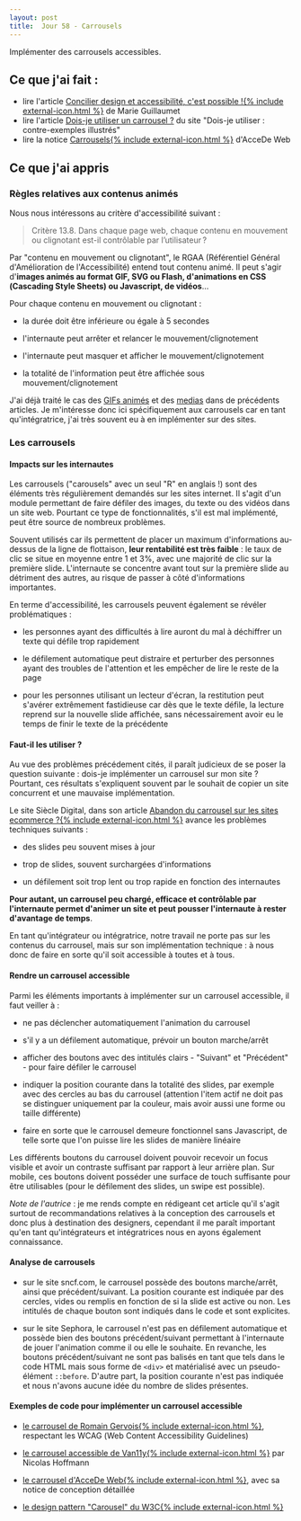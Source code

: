 ```yaml
---
layout: post
title:  Jour 58 - Carrousels
---
```


Implémenter des carrousels accessibles.

## Ce que j'ai fait :
- lire l'article <a href="https://access42.net/concilier-design-accessibilite?lang=fr">Concilier design et accessibilité, c'est possible !{% include external-icon.html %}</a> de Marie Guillaumet
- lire l'article <a href="https://doisjeutiliser.fr/unCarrousel/">Dois-je utiliser un carrousel ?</a> du site "Dois-je utiliser : contre-exemples illustrés"
- lire la notice <a href="https://www.accede-web.com/notices/interface-riche/carrousels/">Carrousels{% include external-icon.html %}</a> d'AcceDe Web

## Ce que j'ai appris
### Règles relatives aux contenus animés
Nous nous intéressons au critère d'accessibilité suivant :

> Critère 13.8. Dans chaque page web, chaque contenu en mouvement ou clignotant est-il contrôlable par l’utilisateur ?

Par "contenu en mouvement ou clignotant", le RGAA (Référentiel Général d'Amélioration de l'Accessibilité) entend tout contenu animé. Il peut s'agir d'**images animés au format GIF, SVG ou Flash, d'animations en CSS (<span lang="en">Cascading Style Sheets</span>) ou Javascript, de vidéos**...

Pour chaque contenu en mouvement ou clignotant :
- la durée doit être inférieure ou égale à 5 secondes

- l'internaute peut arrêter et relancer le mouvement/clignotement

- l'internaute peut masquer et afficher le mouvement/clignotement

- la totalité de l'information peut être affichée sous mouvement/clignotement

J'ai déjà traité le cas des <a href="/100daysofa11y-day35/">GIFs animés</a> et des <a href="/100daysofa11y-day54/">medias</a> dans de précédents articles. Je m'intéresse donc ici spécifiquement aux carrousels car en tant qu'intégratrice, j'ai très souvent eu à en implémenter sur des sites.

### Les carrousels
#### Impacts sur les internautes
Les carrousels ("<span lang="en">carousels</span>" avec un seul "R" en anglais !) sont des éléments très régulièrement demandés sur les sites internet. Il s'agit d'un module permettant de faire défiler des images, du texte ou des vidéos dans un site web. Pourtant ce type de fonctionnalités, s'il est mal implémenté, peut être source de nombreux problèmes.

Souvent utilisés car ils permettent de placer un maximum d'informations au-dessus de la ligne de flottaison, **leur rentabilité est très faible** : le taux de clic se situe en moyenne entre 1 et 3%, avec une majorité de clic sur la première slide. L'internaute se concentre avant tout sur la première slide au détriment des autres, au risque de passer à côté d'informations importantes.

En terme d'accessibilité, les carrousels peuvent également se révéler problématiques :
- les personnes ayant des difficultés à lire auront du mal à déchiffrer un texte qui défile trop rapidement

- le défilement automatique peut distraire et perturber des personnes ayant des troubles de l'attention et les empêcher de lire le reste de la page

- pour les personnes utilisant un lecteur d'écran, la restitution peut s'avérer extrêmement fastidieuse car dès que le texte défile, la lecture reprend sur la nouvelle slide affichée, sans nécessairement avoir eu le temps de finir le texte de la précédente

#### Faut-il les utiliser ?
Au vue des problèmes précédement cités, il paraît judicieux de se poser la question suivante&nbsp;: dois-je implémenter un carrousel sur mon site ? Pourtant, ces résultats s'expliquent souvent par le souhait de copier un site concurrent et une mauvaise implémentation.

Le site Siècle Digital, dans son article <a href="https://siecledigital.fr/2014/07/31/carrousel-abandon-ecommerce/">Abandon du carrousel sur les sites ecommerce ?{% include external-icon.html %}</a> avance les problèmes techniques suivants :
- des slides peu souvent mises à jour

- trop de slides, souvent surchargées d'informations

- un défilement soit trop lent ou trop rapide en fonction des internautes

**Pour autant, un carrousel peu chargé, efficace et contrôlable par l'internaute permet d'animer un site et peut pousser l'internaute à rester d'avantage de temps**.

En tant qu'intégrateur ou intégratrice, notre travail ne porte pas sur les contenus du carrousel, mais sur son implémentation technique : à nous donc de faire en sorte qu'il soit accessible à toutes et à tous.

#### Rendre un carrousel accessible
Parmi les éléments importants à implémenter sur un carrousel accessible, il faut veiller à :
- ne pas déclencher automatiquement l'animation du carrousel

- s'il y a un défilement automatique, prévoir un bouton marche/arrêt

- afficher des boutons avec des intitulés clairs - "Suivant" et "Précédent" - pour faire défiler le carrousel

- indiquer la position courante dans la totalité des slides, par exemple avec des cercles au bas du carrousel (attention l'item actif ne doit pas se distinguer uniquement par la couleur, mais avoir aussi une forme ou taille différente)

- faire en sorte que le carrousel demeure fonctionnel sans Javascript, de telle sorte que l'on puisse lire les slides de manière linéaire

Les différents boutons du carrousel doivent pouvoir recevoir un focus visible et avoir un contraste suffisant par rapport à leur arrière plan. Sur mobile, ces boutons doivent posséder une surface de touch suffisante pour être utilisables (pour le défilement des slides, un swipe est possible).

*Note de l'autrice* : je me rends compte en rédigeant cet article qu'il s'agit surtout de recommandations relatives à la conception des carrousels et donc plus à destination des designers, cependant il me paraît important qu'en tant qu'intégrateurs et intégratrices nous en ayons également connaissance.

#### Analyse de carrousels
- sur le site sncf.com, le carrousel possède des boutons marche/arrêt, ainsi que précédent/suivant. La position courante est indiquée par des cercles, vides ou remplis en fonction de si la slide est active ou non. Les intitulés de chaque bouton sont indiqués dans le code et sont explicites.

- sur le site Sephora, le carrousel n'est pas en défilement automatique et possède bien des boutons précédent/suivant permettant à l'internaute de jouer l'animation comme il ou elle le souhaite. En revanche, les boutons précédent/suivant ne sont pas balisés en tant que tels dans le code HTML mais sous forme de `<div>` et matérialisé avec un pseudo-élément `::before`. D'autre part, la position courante n'est pas indiquée et nous n'avons aucune idée du nombre de slides présentes.

#### Exemples de code pour implémenter un carrousel accessible
- <a href="http://www.romaingervois.fr/carrousel/">le carrousel de Romain Gervois{% include external-icon.html %}</a>, respectant les WCAG (<span lang="en">Web Content Accessibility Guidelines</span>)

- <a href="https://van11y.net/fr/carrousel-accessible/">le carrousel accessible de Van11y{% include external-icon.html %}</a> par Nicolas Hoffmann

- <a href="https://www.accede-web.com/notices/interface-riche/carrousels/">le carrousel d'AcceDe Web{% include external-icon.html %}</a>, avec sa notice de conception détaillée

- <a href="https://www.w3.org/TR/wai-aria-practices-1.1/#carousel" hreflang="en">le design pattern "Carousel" du W3C{% include external-icon.html %}</a>





